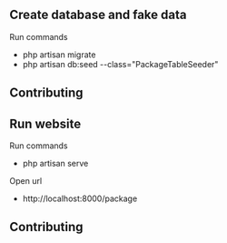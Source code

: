 
## Create database and fake data

Run commands

- php artisan migrate
- php artisan db:seed --class="PackageTableSeeder"

## Contributing

## Run website

Run commands
- php artisan serve

Open url
- http://localhost:8000/package

## Contributing
